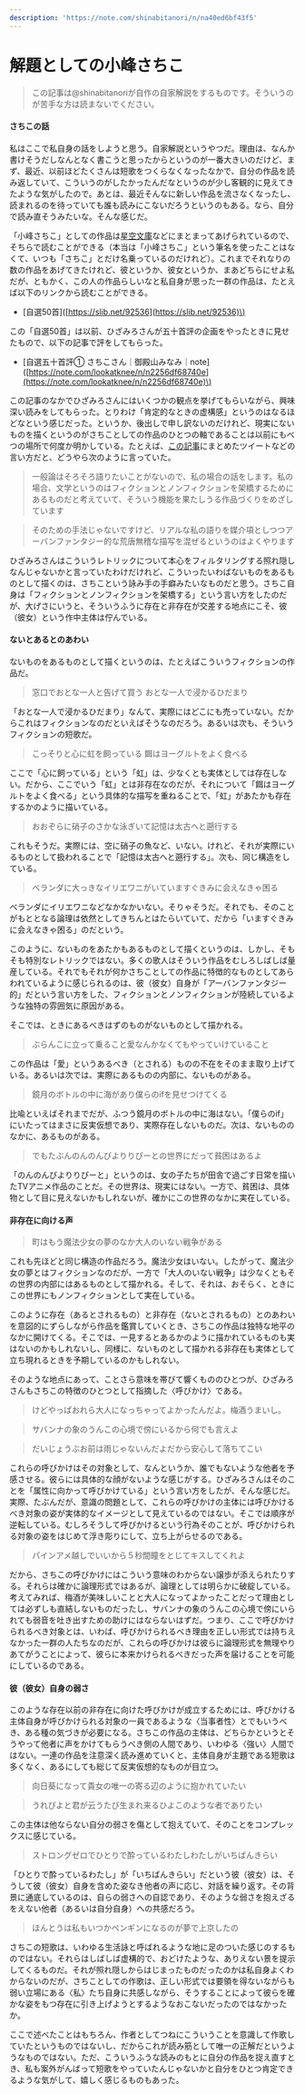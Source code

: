 ```yaml
---
description: 'https://note.com/shinabitanori/n/na40ed6bf43f5'
---
```


# 解題としての小峰さちこ

> この記事は@shinabitanoriが自作の自家解説をするものです。そういうのが苦手な方は読まないでください。

#### さちこの話

私はここで私自身の話をしようと思う。自家解説というやつだ。理由は、なんか書けそうだしなんとなく書こうと思ったからというのが一番大きいのだけど、まず、最近、以前ほどたくさんは短歌をつくらなくなったなかで、自分の作品を読み返していて、こういうのがしたかったんだなというのが少し客観的に見えてきたような気がしたので。あとは、最近そんなに新しい作品を流さなくなったし、読まれるのを待っていても誰も読みにこないだろうというのもある。なら、自分で読み直そうみたいな。そんな感じだ。

「小峰さちこ」としての作品は[星空文庫](https://slib.net/a/19034/)などにまとまってあげられているので、そちらで読むことができる（本当は「小峰さちこ」という筆名を使ったことはなくて、いつも「さちこ」とだけ名乗っているのだけれど）。これまでそれなりの数の作品をあげてきたけれど、彼というか、彼女というか、まあどちらにせよ私だが、ともかく、この人の作品らしいなと私自身が思った一群の作品は、たとえば以下のリンクから読むことができる。

* \[自選50首\]\([https://slib.net/92536](https://slib.net/92536)\)

この「自選50首」は以前、ひざみろさんが五十首評の企画をやったときに見せたもので、以下の記事で評をしてもらった。

* \[自選五十首評① さちこさん｜御殿山みなみ｜note\]\([https://note.com/lookatknee/n/n2256df68740e](https://note.com/lookatknee/n/n2256df68740e)\)

この記事のなかでひざみろさんにはいくつかの観点を挙げてもらいながら、興味深い読みをしてもらった。とりわけ「肯定的なときの虚構感」というのはなるほどなという感じだった。というか、後出しで申し訳ないのだけれど、現実にないものを描くというのがさちことしての作品のひとつの軸であることは以前にもべつの場所で何度か明かしている。たとえば、[この記事](https://note.com/shinabitanori/n/n2b4504ab7577)にまとめたツイートなどの言い方だと、どうやら次のように言っていた。

> 一般論はそろそろ語りたいことがないので、私の場合の話をします。私の場合、文学というのはフィクションとノンフィクションを架橋するためにあるものだと考えていて、そういう機能を果たしうる作品づくりをめざしています

> そのための手法じゃないですけど、リアルな私の語りを媒介項としつつアーバンファンタジー的な荒唐無稽な描写を混ぜるというのはよくやります

ひざみろさんはこういうレトリックについて本心をフィルタリングする照れ隠しなんじゃないかと言っていたわけだけれど、こういったいわばないものをあるものとして描くのは、さちこという詠み手の手癖みたいなものだと思う。さちこ自身は「フィクションとノンフィクションを架橋する」という言い方をしたのだが、大げさにいうと、そういうふうに存在と非存在が交差する地点にこそ、彼（彼女）という作中主体は佇んでいる。

#### ないとあるとのあわい

ないものをあるものとして描くというのは、たとえばこういうフィクションの作品だ。

> 窓口でおとな一人と告げて買う おとな一人で浸かるひだまり

「おとな一人で浸かるひだまり」なんて、実際にはどこにも売っていない。だからこれはフィクションなのだといえばそうなのだろう。あるいは次も、そういうフィクションの短歌だ。

> こっそりと心に虹を飼っている 餌はヨーグルトをよく食べる

ここで「心に飼っている」という「虹」は、少なくとも実体としては存在しない。だから、ここでいう「虹」とは非存在なのだが、それについて「餌はヨーグルトをよく食べる」という具体的な描写を重ねることで、「虹」があたかも存在するかのように描いている。

> おおぞらに硝子のさかな泳ぎいて記憶は太古へと遡行する

これもそうだ。実際には、空に硝子の魚など、いない。けれど、それが実際にいるものとして扱われることで「記憶は太古へと遡行する」。次も、同じ構造をしている。

> ベランダに大っきなイリエワニがいていますぐきみに会えなきゃ困る

ベランダにイリエワニなどなかなかいない。そりゃそうだ。それでも、そのことがもととなる論理は依然としてきちんとはたらいていて、だから「いますぐきみに会えなきゃ困る」のだという。

このように、ないものをあたかもあるものとして描くというのは、しかし、そもそも特別なレトリックではない。多くの歌人はそういう作品をむしろしばしば量産している。それでもそれが何かさちことしての作品に特徴的なものとしてあらわれているように感じられるのは、彼（彼女）自身が「アーバンファンタジー的」だという言い方をした、フィクションとノンフィクションが陸続しているような独特の雰囲気に原因がある。

そこでは、ときにあるべきはずのものがないものとして描かれる。

> ぶらんこに立って乗ること愛なんかなくてもやっていけていること

この作品は「愛」というあるべき（とされる）ものの不在をそのまま取り上げている。あるいは次では、実際にあるものの内部に、ないものがある。

> 鏡月のボトルの中に海があり僕らのifを見せつけてくる

比喩といえばそれまでだが、ふつう鏡月のボトルの中に海はない。「僕らのif」にいたってはまさに反実仮想であり、実際存在しないものだ。次は、ないもののなかに、あるものがある。

> でもたぶんのんのんびよりりぴーとの世界にだって貧困はあるよ

「のんのんびよりりぴーと」というのは、女の子たちが田舎で過ごす日常を描いたTVアニメ作品のことだ。その世界は、現実にはない。一方で、貧困は、具体物として目に見えないかもしれないが、確かにこの世界のなかに実在している。

#### 非存在に向ける声

> 町はもう魔法少女の夢のなか大人のいない戦争がある

これも先ほどと同じ構造の作品だろう。魔法少女はいない。したがって、魔法少女の夢とはフィクションなのだが、一方で「大人のいない戦争」は少なくともその世界の内部にはあるものとして描かれる。そして、それは、おそらく、ときにこの世界にもノンフィクションとして実在している。

このように存在（あるとされるもの）と非存在（ないとされるもの）とのあわいを意図的にずらしながら作品を鑑賞していくとき、さちこの作品は独特な地平のなかに開けてくる。そこでは、一見するとあるかのように描かれているものも実はないのかもしれないし、同様に、ないものとして描かれる非存在も実体として立ち現れるときを予期しているのかもしれない。

そのような地点にあって、ことさら意味を帯びて響くもののひとつが、ひざみろさんもさちこの特徴のひとつとして指摘した〈呼びかけ〉である。

> けどやっぱおれら大人になっちゃってよかったんだよ。梅酒うまいし。

> サバンナの象のうんこの心境で傍にいるから何でも言えよ

> だいじょうぶお前は雨じゃないんだよだから安心して落ちてこい

これらの呼びかけはその対象として、なんというか、誰でもないような他者を予感させる。彼らには具体的な顔がないような感じがする。ひざみろさんはそのことを「属性に向かって呼びかけている」という言い方をしたが、そんな感じだ。実際、たぶんだが、意識の問題として、これらの呼びかけの主体には呼びかけるべき対象の姿が実体的なイメージとして見えているのではない。そこでは順序が逆転している。むしろそうして呼びかけるという行為そのことが、呼びかけられる対象の姿をはじめて浮き彫りにして、立ち上がらせるのである。

> パインアメ越しでいいから５秒間瞳をとじてキスしてくれよ

だから、さちこの呼びかけにはこういう意味のわからない譲歩が添えられたりする。それらは確かに論理形式ではあるが、論理としては明らかに破綻している。考えてみれば、梅酒が美味しいことと大人になってよかったことだって理由としては必ずしも直結しないものだったし、サバンナの象のうんこの心境で傍にいられても弱音を吐き出すための助けにはならないはずだ。つまり、ここで呼びかけられるべき対象とは、いわば、呼びかけられるべき理由を正しい形式では持ちえなかった一群の人たちなのだが、これらの呼びかけは彼らに論理形式を無理やりあてがうことによって、彼らに本来かけられるべきだった声を届けることを可能にしているのである。

#### 彼（彼女）自身の弱さ

このような存在以前の非存在に向けた呼びかけが成立するためには、呼びかける主体自身が呼びかけられる対象の一員であるような〈当事者性〉とでもいうべき、ある種の気づきが必要になる。さちこの作品の主体は、どちらかというとそうやって他者に声をかけてもらうべき側の人間であり、いわゆる〈強い〉人間ではない。一連の作品を注意深く読み進めていくと、主体自身が主題である短歌は多くなく、あるにしても総じて反実仮想的なものが目立つ。

> 向日葵になって貴女の唯一の寄る辺のように抱かれていたい

> うれぴよと君が云うたび生まれ来るひよこのような者でありたい

この主体は他ならない自分の弱さを傷として抱えていて、そのことをコンプレックスに感じている。

> ストロングゼロでひとりで酔っているわたしわたしがいちばんきらい

「ひとりで酔っているわたし」が「いちばんきらい」だという彼（彼女）は、そうして彼（彼女）自身を含めた姿なき他者の声に応じ、対話を繰り返す。その背景に通底しているのは、自らの弱さへの自認であり、そのような弱さを抱えざるをえない他者（あるいは自分自身）への共感だろう。

> ほんとうは私もいつかペンギンになるのが夢で上京したの

さちこの短歌は、いわゆる生活詠と呼ばれるような地に足のついた感じのするものではない。それらはしばしば虚構的で、おどけたような、ありえない景を提示してくるものだ。それが照れ隠しからはじまったものだったのかは私自身よくわからないのだが、さちことしての作歌は、正しい形式では要領を得ないながらも弱い立場にある〈私〉たち自身に共感しながら、そうすることによって彼らを確かな姿をもつ存在に引き上げようとするようなおこないだったのではなかったか。

ここで述べたことはもちろん、作者としてつねにこういうことを意識して作歌していたというものではないし、だからこれが読み筋として唯一の正解だというようなものではない。ただ、こういうふうな読みのもとに自分の作品を捉え直すとき、私も案外がんばって短歌をやっていたんじゃないかと自分をひとつ肯定できるような気がして、嬉しく感じるものもあった。

